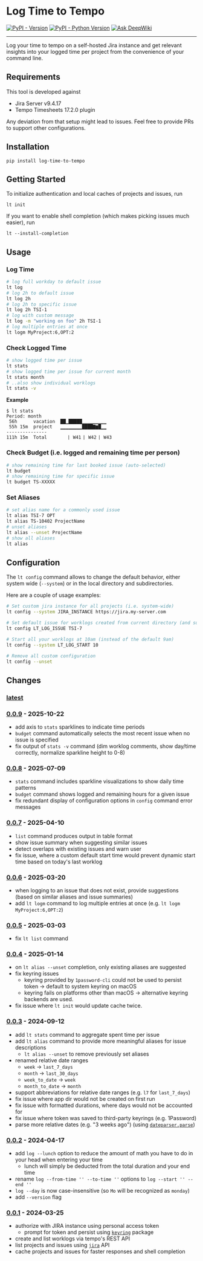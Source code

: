 # Log Time to Tempo

[![PyPI - Version](https://img.shields.io/pypi/v/log-time-to-tempo.svg)](https://pypi.org/project/log-time-to-tempo)
[![PyPI - Python Version](https://img.shields.io/pypi/pyversions/log-time-to-tempo.svg)](https://pypi.org/project/log-time-to-tempo)
[![Ask DeepWiki](https://deepwiki.com/badge.svg)](https://deepwiki.com/jannismain/log-time-to-tempo)

-----

Log your time to tempo on a self-hosted Jira instance and get relevant insights into your logged time per project from the convenience of your command line.

## Requirements

This tool is developed against

- Jira Server v9.4.17
- Tempo Timesheets 17.2.0 plugin

Any deviation from that setup might lead to issues.
Feel free to provide PRs to support other configurations.

## Installation

```console
pip install log-time-to-tempo
```

## Getting Started

To initialize authentication and local caches of projects and issues, run

```
lt init
```

If you want to enable shell completion (which makes picking issues much easier), run

```
lt --install-completion
```

## Usage

### Log Time

```sh
# log full workday to default issue
lt log
# log 2h to default issue
lt log 2h
# log 2h to specific issue
lt log 2h TSI-1
# log with custom message
lt log -m "working on foo" 2h TSI-1
# log multiple entries at once
lt logm MyProject:6,OPT:2
```

### Check Logged Time

```sh
# show logged time per issue
lt stats
# show logged time per issue for current month
lt stats month
# ..also show individual worklogs
lt stats -v
```

**Example**

```
$ lt stats
Period: month
 56h      vacation  ██▁█████▁▁▁▁▁▁▁▁▁
 55h 15m  project   ▁▁▁▁▁▁▁▁████▇▆█▁▁
---------------
111h 15m  Total        ⎸W41 ⎸W42 ⎸W43
```

### Check Budget (i.e. logged and remaining time per person)

```sh
# show remaining time for last booked issue (auto-selected)
lt budget
# show remaining time for specific issue
lt budget TS-XXXXX
```

### Set Aliases

```sh
# set alias name for a commonly used issue
lt alias TSI-7 OPT
lt alias TS-10402 ProjectName
# unset aliases
lt alias --unset ProjectName
# show all aliases
lt alias
```

## Configuration

The `lt config` command allows to change the default behavior, either system wide (`--system`) or in the local directory and subdirectories.

Here are a couple of usage examples:

```sh
# Set custom jira instance for all projects (i.e. system-wide)
lt config --system JIRA_INSTANCE https://jira.my-server.com

# Set default issue for worklogs created from current directory (and subdirectories)
lt config LT_LOG_ISSUE TSI-7

# Start all your worklogs at 10am (instead of the default 9am)
lt config --system LT_LOG_START 10

# Remove all custom configuration
lt config --unset
```

## Changes

### [latest]

[latest]: https://github.com/jannismain/log-time-to-tempo/commits/main/

<!-- ### [0.0.X] - 202X-XX-XX
[0.0.X]: https://github.com/jannismain/log-time-to-tempo/releases/tag/v0.0.X -->

### [0.0.9] - 2025-10-22

[0.0.9]: https://github.com/jannismain/log-time-to-tempo/releases/tag/v0.0.9

- add axis to `stats` sparklines to indicate time periods
- `budget` command automatically selects the most recent issue when no issue is specified
- fix output of `stats -v` command (dim worklog comments, show day/time correctly, normalize sparkline height to 0-8)

### [0.0.8] - 2025-07-09

[0.0.8]: https://github.com/jannismain/log-time-to-tempo/releases/tag/v0.0.8

- `stats` command includes sparkline visualizations to show daily time patterns
- `budget` command shows logged and remaining hours for a given issue
- fix redundant display of configuration options in `config` command error messages

### [0.0.7] - 2025-04-10

[0.0.7]: https://github.com/jannismain/log-time-to-tempo/releases/tag/v0.0.7

- `list` command produces output in table format
- show issue summary when suggesting similar issues
- detect overlaps with existing issues and warn user
- fix issue, where a custom default start time would prevent dynamic start time based on today's last worklog

### [0.0.6] - 2025-03-20

[0.0.6]: https://github.com/jannismain/log-time-to-tempo/releases/tag/v0.0.6

- when logging to an issue that does not exist, provide suggestions (based on similar aliases and issue summaries)
- add `lt logm` command to log multiple entries at once (e.g. `lt logm MyProject:6,OPT:2`)

### [0.0.5] - 2025-03-03

[0.0.5]: https://github.com/jannismain/log-time-to-tempo/releases/tag/v0.0.5

- fix `lt list` command

### [0.0.4] - 2025-01-14

[0.0.4]: https://github.com/jannismain/log-time-to-tempo/releases/tag/v0.0.4

- on `lt alias --unset` completion, only existing aliases are suggested
- fix keyring issues
  - keyring provided by `1password-cli` could not be used to persist token → default to system keyring on macOS
  - keyring fails on platforms other than macOS → alternative keyring backends are used.
- fix issue where `lt init` would update cache twice.

### [0.0.3] - 2024-09-12

[0.0.3]: https://github.com/jannismain/log-time-to-tempo/releases/tag/v0.0.3

- add `lt stats` command to aggregate spent time per issue
- add `lt alias` command to provide more meaningful aliases for issue descriptions
  - `lt alias --unset` to remove previously set aliases
- renamed relative date ranges
  - `week` → `last_7_days`
  - `month` → `last_30_days`
  - `week_to_date` → `week`
  - `month_to_date` → `month`
- support abbreviations for relative date ranges (e.g. `l7` for `last_7_days`)
- fix issue where app dir would not be created on first run
- fix issue with formatted durations, where days would not be accounted for
- fix issue where token was saved to third-party keyrings (e.g. 1Password)
- parse more relative dates (e.g. "3 weeks ago") (using [`dateparser.parse`][dateparser.parse])

### [0.0.2] - 2024-04-17

[0.0.2]: https://github.com/jannismain/log-time-to-tempo/releases/tag/v0.0.2

- add `log --lunch` option to reduce the amount of math you have to do in your head when entering your time
  - lunch will simply be deducted from the total duration and your end time
- rename `log --from-time '' --to-time ''` options to `log --start '' --end ''`
- `log --day` is now case-insensitive (so `Mo` will be recognized as `monday`)
- add `--version` flag

### [0.0.1] - 2024-03-25

[0.0.1]: https://github.com/jannismain/log-time-to-tempo/releases/tag/v0.0.1

- authorize with JIRA instance using personal access token
  - prompt for token and persist using [`keyring`][python-keyring] package
- create and list worklogs via tempo's REST API
- list projects and issues using [`jira`][python-jira] API
- cache projects and issues for faster responses and shell completion

[python-jira]: https://github.com/pycontribs/jira
[python-keyring]: https://pypi.org/project/keyring/
[dateparser.parse]: https://dateparser.readthedocs.io/en/latest/#popular-formats
